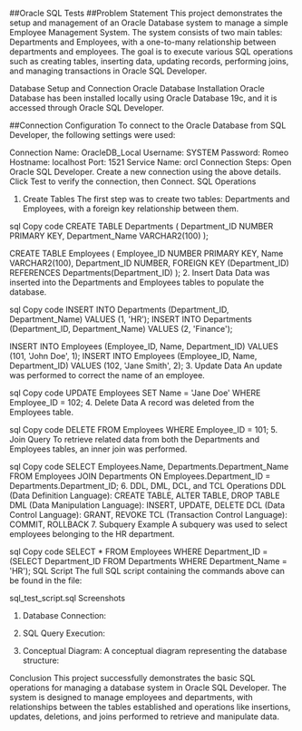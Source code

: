 ##Oracle SQL Tests
##Problem Statement
This project demonstrates the setup and management of an Oracle Database system to manage a simple Employee Management System. The system consists of two main tables: Departments and Employees, with a one-to-many relationship between departments and employees. The goal is to execute various SQL operations such as creating tables, inserting data, updating records, performing joins, and managing transactions in Oracle SQL Developer.

Database Setup and Connection
Oracle Database Installation
Oracle Database has been installed locally using Oracle Database 19c, and it is accessed through Oracle SQL Developer.

##Connection Configuration
To connect to the Oracle Database from SQL Developer, the following settings were used:

Connection Name: OracleDB_Local
Username: SYSTEM
Password: Romeo
Hostname: localhost
Port: 1521
Service Name: orcl
Connection Steps:
Open Oracle SQL Developer.
Create a new connection using the above details.
Click Test to verify the connection, then Connect.
SQL Operations
1. Create Tables
The first step was to create two tables: Departments and Employees, with a foreign key relationship between them.

sql
Copy code
CREATE TABLE Departments (
    Department_ID NUMBER PRIMARY KEY,
    Department_Name VARCHAR2(100)
);

CREATE TABLE Employees (
    Employee_ID NUMBER PRIMARY KEY,
    Name VARCHAR2(100),
    Department_ID NUMBER,
    FOREIGN KEY (Department_ID) REFERENCES Departments(Department_ID)
);
2. Insert Data
Data was inserted into the Departments and Employees tables to populate the database.

sql
Copy code
INSERT INTO Departments (Department_ID, Department_Name) VALUES (1, 'HR');
INSERT INTO Departments (Department_ID, Department_Name) VALUES (2, 'Finance');

INSERT INTO Employees (Employee_ID, Name, Department_ID) VALUES (101, 'John Doe', 1);
INSERT INTO Employees (Employee_ID, Name, Department_ID) VALUES (102, 'Jane Smith', 2);
3. Update Data
An update was performed to correct the name of an employee.

sql
Copy code
UPDATE Employees SET Name = 'Jane Doe' WHERE Employee_ID = 102;
4. Delete Data
A record was deleted from the Employees table.

sql
Copy code
DELETE FROM Employees WHERE Employee_ID = 101;
5. Join Query
To retrieve related data from both the Departments and Employees tables, an inner join was performed.

sql
Copy code
SELECT Employees.Name, Departments.Department_Name
FROM Employees
JOIN Departments ON Employees.Department_ID = Departments.Department_ID;
6. DDL, DML, DCL, and TCL Operations
DDL (Data Definition Language): CREATE TABLE, ALTER TABLE, DROP TABLE
DML (Data Manipulation Language): INSERT, UPDATE, DELETE
DCL (Data Control Language): GRANT, REVOKE
TCL (Transaction Control Language): COMMIT, ROLLBACK
7. Subquery Example
A subquery was used to select employees belonging to the HR department.

sql
Copy code
SELECT * FROM Employees WHERE Department_ID = 
(SELECT Department_ID FROM Departments WHERE Department_Name = 'HR');
SQL Script
The full SQL script containing the commands above can be found in the file:

sql_test_script.sql
Screenshots
1. Database Connection:

2. SQL Query Execution:

3. Conceptual Diagram:
A conceptual diagram representing the database structure:


Conclusion
This project successfully demonstrates the basic SQL operations for managing a database system in Oracle SQL Developer. The system is designed to manage employees and departments, with relationships between the tables established and operations like insertions, updates, deletions, and joins performed to retrieve and manipulate data.
